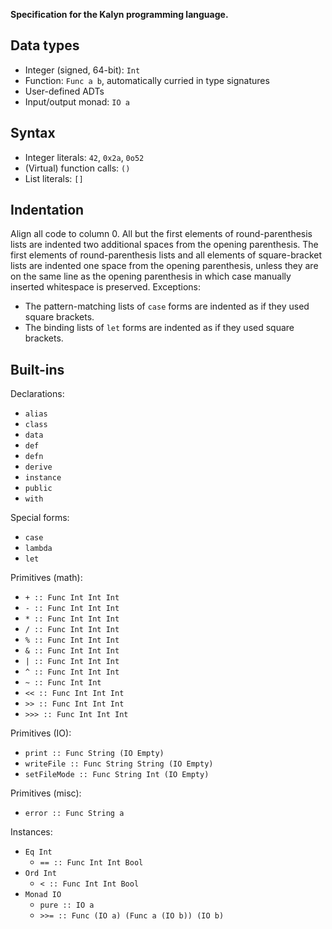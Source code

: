 **Specification for the Kalyn programming language.**

## Data types

* Integer (signed, 64-bit): `Int`
* Function: `Func a b`, automatically curried in type signatures
* User-defined ADTs
* Input/output monad: `IO a`

## Syntax

* Integer literals: `42`, `0x2a`, `0o52`
* (Virtual) function calls: `()`
* List literals: `[]`

## Indentation

Align all code to column 0. All but the first elements of
round-parenthesis lists are indented two additional spaces from the
opening parenthesis. The first elements of round-parenthesis lists and
all elements of square-bracket lists are indented one space from the
opening parenthesis, unless they are on the same line as the opening
parenthesis in which case manually inserted whitespace is preserved.
Exceptions:

* The pattern-matching lists of `case` forms are indented as if they
  used square brackets.
* The binding lists of `let` forms are indented as if they used square
  brackets.

## Built-ins

Declarations:

* `alias`
* `class`
* `data`
* `def`
* `defn`
* `derive`
* `instance`
* `public`
* `with`

Special forms:

* `case`
* `lambda`
* `let`

Primitives (math):

* `+ :: Func Int Int Int`
* `- :: Func Int Int Int`
* `* :: Func Int Int Int`
* `/ :: Func Int Int Int`
* `% :: Func Int Int Int`
* `& :: Func Int Int Int`
* `| :: Func Int Int Int`
* `^ :: Func Int Int Int`
* `~ :: Func Int Int`
* `<< :: Func Int Int Int`
* `>> :: Func Int Int Int`
* `>>> :: Func Int Int Int`

Primitives (IO):

* `print :: Func String (IO Empty)`
* `writeFile :: Func String String (IO Empty)`
* `setFileMode :: Func String Int (IO Empty)`

Primitives (misc):

* `error :: Func String a`

Instances:

* `Eq Int`
    * `== :: Func Int Int Bool`
* `Ord Int`
    * `< :: Func Int Int Bool`
* `Monad IO`
    * `pure :: IO a`
    * `>>= :: Func (IO a) (Func a (IO b)) (IO b)`
